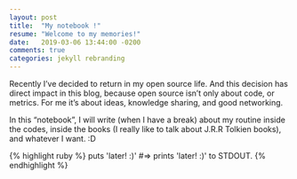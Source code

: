 ```yaml
---
layout: post
title:  "My notebook !"
resume: "Welcome to my memories!"
date:   2019-03-06 13:44:00 -0200
comments: true
categories: jekyll rebranding
---
```


Recently I’ve decided to return in my open source life. And this decision has direct
impact in this blog, because open source isn’t only about code, or metrics.
For me it’s about ideas, knowledge sharing, and good networking.

In this “notebook”, I will write (when I have a break) about my routine inside the
codes, inside the books (I really like to talk about J.R.R Tolkien books), and
whatever I want. :D

{% highlight ruby %}
puts 'later! :)'
#=> prints 'later! :)' to STDOUT.
{% endhighlight %}
